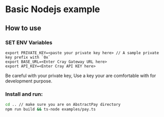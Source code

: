 # Basic Nodejs example

## How to use

### SET ENV Variables

```
export PRIVATE_KEY=<paste your private key here> // A sample private key prefix with `0x`
export BASE_URL=<Enter Cray Gateway URL here>
export API_KEY=<Enter Cray API KEY here>
```

Be careful with your private key, Use a key your are comfortable with for development purpose.

### Install and run:

```bash
cd .. // make sure you are on AbstractPay directory
npm run build && ts-node examples/pay.ts
```
